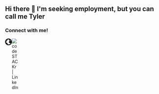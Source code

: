 ## Hi there 👋 I'm seeking employment, but you can call me Tyler

### Connect with me!

[<svg alt="codeSTACKr.com" width="22px" xmlns="https://raw.githubusercontent.com/iconic/open-iconic/master/svg/globe.svg" fill=#3fabad />][website]
[<img align="left" alt="codeSTACKr.com" width="22px" src="https://raw.githubusercontent.com/iconic/open-iconic/master/svg/globe.svg" color="blue" />][website]
[<img align="left" alt="codeSTACKr | LinkedIn" width="22px" src="https://cdn.jsdelivr.net/npm/simple-icons@v3/icons/linkedin.svg" />][linkedin]


[website]: https://tylersportfolio.netlify.app/
[linkedin]: https://www.linkedin.com/in/tylerkim11/
